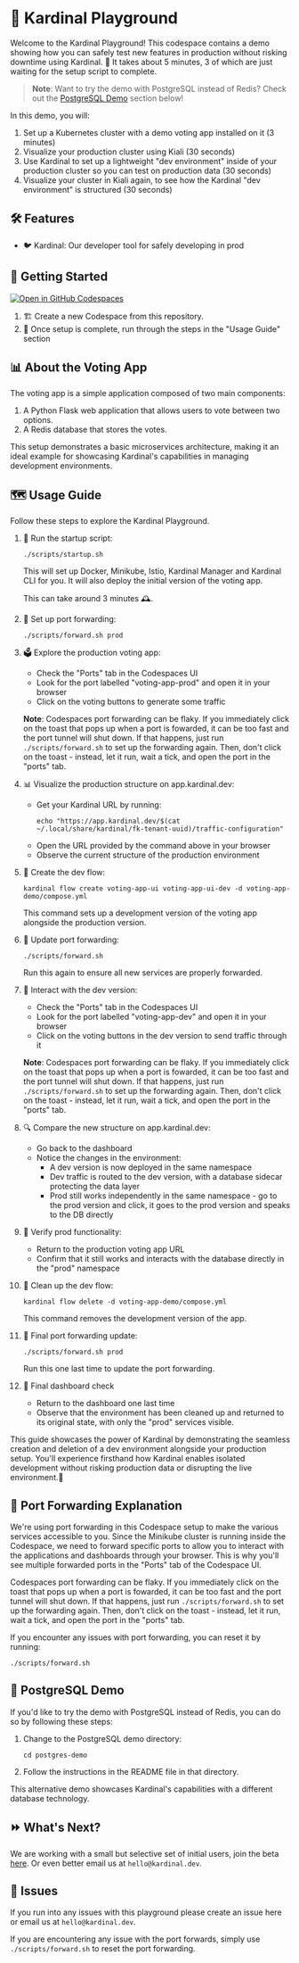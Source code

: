 # 🎡 Kardinal Playground

Welcome to the Kardinal Playground! This codespace contains a demo showing how you can safely test new features in production without risking downtime using Kardinal. 🚀 It takes about 5 minutes, 3 of which are just waiting for the setup script to complete.

> **Note**: Want to try the demo with PostgreSQL instead of Redis? Check out the [PostgreSQL Demo](#-postgresql-demo) section below!

In this demo, you will:
1. Set up a Kubernetes cluster with a demo voting app installed on it (3 minutes)
2. Visualize your production cluster using Kiali (30 seconds)
3. Use Kardinal to set up a lightweight "dev environment" inside of your production cluster so you can test on production data (30 seconds)
4. Visualize your cluster in Kiali again, to see how the Kardinal "dev environment" is structured (30 seconds)

## 🛠 Features

- 🐦 Kardinal: Our developer tool for safely developing in prod

## 🚀 Getting Started

[![Open in GitHub Codespaces](https://github.com/codespaces/badge.svg)](https://github.com/codespaces/new?hide_repo_select=true&ref=main&repo=818205437&skip_quickstart=true&machine=standardLinux32gb&devcontainer_path=.devcontainer%2Fdevcontainer.json)

1. 🏗 Create a new Codespace from this repository.
2. 🎉 Once setup is complete, run through the steps in the "Usage Guide" section

## 📊 About the Voting App

The voting app is a simple application composed of two main components:

1. A Python Flask web application that allows users to vote between two options.
2. A Redis database that stores the votes.

This setup demonstrates a basic microservices architecture, making it an ideal example for showcasing Kardinal's capabilities in managing development environments.

## 🗺 Usage Guide

Follow these steps to explore the Kardinal Playground.

1. 🏁 Run the startup script:
   ```
   ./scripts/startup.sh
   ```
   This will set up Docker, Minikube, Istio, Kardinal Manager and Kardinal CLI for you. It will
   also deploy the initial version of the voting app.

   This can take around 3 minutes 🕰️.

1. 🔗 Set up port forwarding:
   ```
   ./scripts/forward.sh prod
   ```

1. 🗳 Explore the production voting app:
   - Check the "Ports" tab in the Codespaces UI
   - Look for the port labelled "voting-app-prod" and open it in your browser
   - Click on the voting buttons to generate some traffic
  
   **Note**: Codespaces port forwarding can be flaky. If you immediately click on the toast that pops up when a port is fowarded, it can be too fast and the port tunnel will shut down. If that happens, just run `./scripts/forward.sh` to set up the forwarding again. Then, don't click on the toast - instead, let it run, wait a tick, and open the port in the "ports" tab.

1. 📊 Visualize the production structure on app.kardinal.dev:
   - Get your Kardinal URL by running:
     ```
     echo "https://app.kardinal.dev/$(cat ~/.local/share/kardinal/fk-tenant-uuid)/traffic-configuration"
     ```
   - Open the URL provided by the command above in your browser
   - Observe the current structure of the production environment

1. 🔧 Create the dev flow:
   ```
   kardinal flow create voting-app-ui voting-app-ui-dev -d voting-app-demo/compose.yml
   ```
   This command sets up a development version of the voting app alongside the production version.

1. 🔄 Update port forwarding:
   ```
   ./scripts/forward.sh
   ```
   Run this again to ensure all new services are properly forwarded.

1. 🧪 Interact with the dev version:
   - Check the "Ports" tab in the Codespaces UI
   - Look for the port labelled "voting-app-dev" and open it in your browser
   - Click on the voting buttons in the dev version to send traffic through it
   
   **Note**: Codespaces port forwarding can be flaky. If you immediately click on the toast that pops up when a port is fowarded, it can be too fast and the port tunnel will shut down. If that happens, just run `./scripts/forward.sh` to set up the forwarding again. Then, don't click on the toast - instead, let it run, wait a tick, and open the port in the "ports" tab.   

1. 🔍 Compare the new structure on app.kardinal.dev:
   - Go back to the dashboard
   - Notice the changes in the environment:
     - A dev version is now deployed in the same namespace
     - Dev traffic is routed to the dev version, with a database sidecar protecting the data layer
     - Prod still works independently in the same namespace - go to the prod version and click, it goes to the prod version and speaks to the DB directly

1. 🔄 Verify prod functionality:
    - Return to the production voting app URL
    - Confirm that it still works and interacts with the database directly in the "prod" namespace

1. 🧹 Clean up the dev flow:
    ```
    kardinal flow delete -d voting-app-demo/compose.yml
    ```
    This command removes the development version of the app.

1. 🔄 Final port forwarding update:
    ```
    ./scripts/forward.sh prod
    ```
    Run this one last time to update the port forwarding.

1. 🔎 Final dashboard check
    - Return to the dashboard one last time
    - Observe that the environment has been cleaned up and returned to its original state, with only the "prod" services visible.

This guide showcases the power of Kardinal by demonstrating the seamless creation and deletion of a dev environment alongside your production setup. You'll experience firsthand how Kardinal enables isolated development without risking production data or disrupting the live environment.🚀

## 🔗 Port Forwarding Explanation

We're using port forwarding in this Codespace setup to make the various services accessible to you. Since the Minikube cluster is running inside the Codespace, we need to forward specific ports to allow you to interact with the applications and dashboards through your browser. This is why you'll see multiple forwarded ports in the "Ports" tab of the Codespace UI.

Codespaces port forwarding can be flaky. If you immediately click on the toast that pops up when a port is fowarded, it can be too fast and the port tunnel will shut down. If that happens, just run `./scripts/forward.sh` to set up the forwarding again. Then, don't click on the toast - instead, let it run, wait a tick, and open the port in the "ports" tab.

If you encounter any issues with port forwarding, you can reset it by running:
```
./scripts/forward.sh
```

## 🐘 PostgreSQL Demo

If you'd like to try the demo with PostgreSQL instead of Redis, you can do so by following these steps:

1. Change to the PostgreSQL demo directory:
   ```
   cd postgres-demo
   ```
2. Follow the instructions in the README file in that directory.

This alternative demo showcases Kardinal's capabilities with a different database technology.

## ⏩ What's Next?

We are working with a small but selective set of initial users, join the beta [here](https://kardinal.dev/?utm_source=github). Or even better email us at `hello@kardinal.dev`.

## 🐛 Issues

If you run into any issues with this playground please create an issue here or email us at `hello@kardinal.dev`.

If you are encountering any issue with the port forwards, simply use `./scripts/forward.sh` to reset the port forwarding.